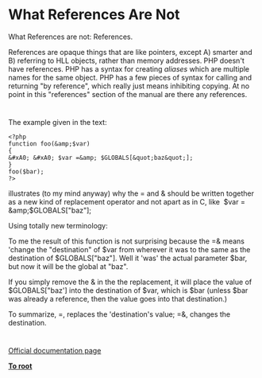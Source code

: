 # What References Are Not





What References are not: References.

References are opaque things that are like pointers, except A) smarter and B) referring to HLL objects, rather than memory addresses. PHP doesn&apos;t have references. PHP has a syntax for creating *aliases* which are multiple names for the same object. PHP has a few pieces of syntax for calling and returning &quot;by reference&quot;, which really just means inhibiting copying. At no point in this &quot;references&quot; section of the manual are there any references.

  

#



The example given in the text:



```
<?php
function foo(&amp;$var)
{
&#xA0; &#xA0; $var =&amp; $GLOBALS[&quot;baz&quot;];
}
foo($bar); 
?>
```


illustrates (to my mind anyway) why the = and &amp; should be written together as a new kind of replacement operator and not apart as in C, like&#xA0; $var = &amp;$GLOBALS[&quot;baz&quot;];

Using totally new terminology:

To me the result of this function is not surprising because the =&amp; means &apos;change the &quot;destination&quot; of $var from wherever it was to the same as the destination of $GLOBALS[&quot;baz&quot;]. Well it &apos;was&apos; the actual parameter $bar, but now it will be the global at &quot;baz&quot;.

If you simply remove the &amp; in the the replacement, it will place the value of $GLOBALS[&quot;baz&apos;] into the destination of $var, which is $bar (unless $bar was already a reference, then the value goes into that destination.)

To summarize, =, replaces the &apos;destination&apos;s value; =&amp;, changes the destination.

  

#

[Official documentation page](https://www.php.net/manual/en/language.references.arent.php)

**[To root](/README.md)**